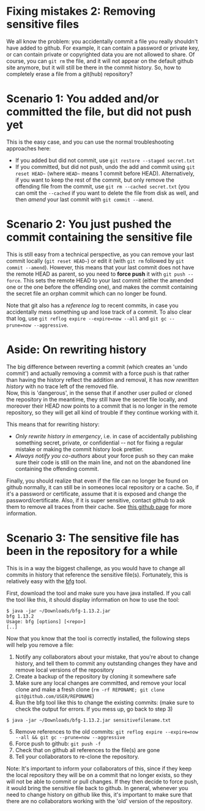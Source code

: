 # Fixing mistakes 2: Removing sensitive files

We all know the problem: you accidentally commit a file you really shouldn't have added to github. 
For example, it can contain a password or private key, or can contain private or copyrighted data you are not allowed to share.
Of course, you can `git rm` the file, and it will not appear on the default github site anymore, 
but it will still be there in the commit history.  So, how to completely erase a file from a git(hub) repository?

# Scenario 1: You added and/or committed the file, but did not push yet

This is the easy case, and you can use the normal troubleshooting approaches here:

 + If you added but did not commit, use `git restore --staged secret.txt`
 + If you committed, but did not push, undo the add and commit using `git reset HEAD~` (where `HEAD~` means 1 commit before HEAD). 
   Alternatively, if you want to keep the rest of the commit, but only remove the offending file from the commit, use `git rm --cached secret.txt` (you can omit the `--cached` if you want to delete the file from disk as well, and then *amend* your last commit with `git commit --amend`.

# Scenario 2: You just pushed the commit containing the sensitive file

This is still easy from a technical perspective, as you can remove your last commit locally (`git reset HEAD~`) or edit it (with `git rm` followed by `git commit --amend`). However, this means that your last commit does not have the remote HEAD as parent, so you need to **force push** it with `git push --force`. This sets the remote HEAD to your last commit (either the amended one or the one before the offending one), and makes the commit containing the secret file an orphan commit which can no longer be found. 

Note that git also has a *reference log* to recent commits, in case you accidentally mess something up and lose track of a commit. 
To also clear that log, use `git reflog expire --expire=now --all` and `git gc --prune=now --aggressive`. 

# Aside: On rewriting history

The big difference between reverting a commit (which creates an 'undo commit') and actually removing a commit with a force push is that rather than having the history reflect the addition and removal, it has now *rewritten history* with no trace left of the removed file.  
Now, this is 'dangerous', in the sense that if another user pulled or cloned the repository in the meantime, they still have the secret file locally, and moreover their HEAD now points to a commit that is no longer in the remote repository, so they will get all kind of trouble if they continue working with it. 

This means that for rewriting history:

+ *Only rewrite history in emergency*, i.e. in case of accidentally publishing something secret, private, or confidential -- not for fixing a regular mistake or making the commit history look prettier.
+ *Always notify you co-authors* about your force push so they can make sure their code is still on the main line, and not on the abandoned line containing the offending commit. 

Finally, you should realize that even if the file can no longer be found on github normally, it can still be in someones local repository or a cache. 
So, if it's a password or certificate, assume that it is exposed and change the password/certificate. 
Also, if it is super sensitive, contact github to ask them to remove all traces from their cache. See [this github page](https://docs.github.com/en/github/authenticating-to-github/removing-sensitive-data-from-a-repository) for more information.

# Scenario 3: The sensitive file has been in the repository for a while

This is in a way the biggest challenge, as you would have to change all commits in history that reference the sensitive file(s).
Fortunately, this is relatively easy with the [bfg](https://rtyley.github.io/bfg-repo-cleaner/) tool. 

First, download the tool and make sure you have java installed. If you call the tool like this, it should display information on how to use the tool:

```{sh}
$ java -jar ~/Downloads/bfg-1.13.2.jar
bfg 1.13.2
Usage: bfg [options] [<repo>]
[..]
```

Now that you know that the tool is correctly installed, the following steps will help you remove a file:

1. Notify any collaborators about your mistake, that you're about to change history, and tell them to commit any outstanding changes they have and remove local versions of the repository
2. Create a backup of the repository by cloning it somewhere safe
3. Make sure any local changes are committed, and remove your local clone and make a fresh clone (`rm -rf REPONAME; git clone git@github.com/USER/REPONAME`)
4. Run the bfg tool like this to change the existing commits: (make sure to check the output for errors. If you mess up, go back to step 3)

```{sh}
$ java -jar ~/Downloads/bfg-1.13.2.jar sensitivefilename.txt
```

5. Remove references to the old commits: `git reflog expire --expire=now --all && git gc --prune=now --aggressive`
6. Force push to github: `git push -f`
7. Check that on github all references to the file(s) are gone
8. Tell your collaborators to re-clone the repository. 

Note: It's important to inform your collaborators of this, since if they keep the local repository they will be on a commit that no longer exists, so they will not be able to commit or pull changes. If they then decide to force push, it would bring the sensitive file back to github. In general, whenever you need to change history on github like this, it's important to make sure that there are no collaborators working with the 'old' version of the repository. 
